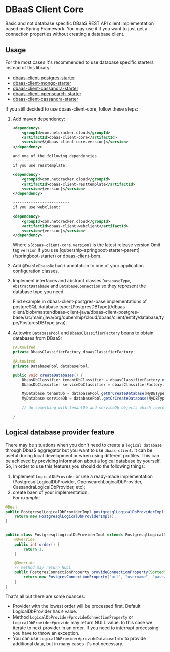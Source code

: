 # DBaaS Client Core

Basic and not database specific DBaaS REST API client implementation based on Spring Framework. 
You may use it if you want to just get a connection properties without creating a database client.

## Usage

For the most cases it's recommended to use database specific starters instead of this library:
* [dbaas-client-postgres-starter](../dbaas-client-postgres-starter/README.md)
* [dbaas-client-mongo-starter](../dbaas-client-mongo-starter/README.md)
* [dbaas-client-cassandra-starter](../dbaas-client-cassandra-starter/README.md)
* [dbaas-client-opensearch-starter](../dbaas-client-opensearch-starter/README.md)
* [dbaas-client-cassandra-starter](../dbaas-client-cassandra-starter/README.md)

If you still decided to use dbaas-client-core, follow these steps: 
1. Add maven dependency: 
    ```xml
    <dependency>
        <groupId>com.netcracker.cloud</groupId>
        <artifactId>dbaas-client-core</artifactId>
        <version>${dbaas-client-core.version}</version>
    </dependency>
   
   and one of the following dependencies
   -------------------------
   if you use resstemplate:
   
    <dependency>
        <groupId>com.netcracker.cloud</groupId>
        <artifactId>dbaas-client-resttemplate</artifactId>
        <version>{version}</version>
    </dependency>
   
   -------------------------
   if you use webclient:
   
    <dependency>
        <groupId>com.netcracker.cloud</groupId>
        <artifactId>dbaas-client-webclient</artifactId>
        <version>{version}</version>
    </dependency>
    ```
    Where `${dbaas-client-core.version}` is the latest release version
    Omit tag `version` if you use [qubership-springboot-starter-parent](<github link todo>/springboot-starter) or [dbaas-client-bom](../../dbaas-client-bom-parent/dbaas-client-bom/README.md). 
2. Add `@EnableDbaasDefault` annotation to one of your application configuration classes. 
3. Implement interfaces and abstract classes `DatabaseType`, `AbstractDatabase` and `DatabaseConnection` so they 
    represent the database type you need.  
    
    Find example in dbaas-client-postgres-base implementations of postgreSQL database type: 
    [PostgresDBType](<github link todo>/dbaas-client/blob/master/dbaas-client-java/dbaas-client-postgres-base/src/main/java/org/qubership/cloud/dbaas/client/entity/database/type/PostgresDBType.java).  
4. Autowire `DatabasePool` and `DbaasClassifierFactory` beans to obtain databases from DBaaS: 
    ```java
    @Autowired
    private DbaasClassifierFactory dbaasClassifierFactory;
    
    @Autowired
    private DatabasePool databasePool;
    
    public void createDatabases() {
        DbaasDbClassifier tenantDbClassifier = dbaasClassifierFactory.newTenantClassifierBuilder().build();
        DbaasDbClassifier serviceDbClassifier = dbaasClassifierFactory.newServiceClassifierBuilder().build();
    
        MyDatabase tenantDb = databasePool.getOrCreateDatabase(MyDBType.INSTANCE, tenantDbClassifier);
        MyDatabase serviceDb = databasePool.getOrCreateDatabase(MyDBType.INSTANCE, serviceDbClassifier);
    
        // do something with tenantDb and serviceDb objects which represent databases of your type (see step 4)
    
    }
    ``` 
## Logical database provider feature
There may be situations when you don't need to create a `logical database` through DbaaS
aggregator but you want to use `dbaas-client`. It can be useful during local development or
when using different profiles. This can be achieved by providing information about a logical database by yourself.   
So, in order to use this features you should do the following things:

1) Implement `LogicalDbProvider` or use a ready-made implementation (PostgresqlLogicalDbProvider, OpensearchLogicalDbProvider, CassandraLogicalDbProvider, etc);
2) create baen of your implementation.  
   *For example:*
```java
@Bean
public PostgresqlLogicalDbProviderImpl postgresqlLogicalDbProviderImpl(){
    return new PostgresqlLogicalDbProviderImpl();
}

    
public class PostgresqlLogicalDbProviderImpl extends PostgresqlLogicalDbProvider {
    @Override
    public int order() {
        return 1;
    }

    @Override
    // method may return NULL
    public PostgresConnectionProperty provideConnectionProperty(SortedMap<String, Object> classifier, DatabaseConfig params) {
        return new PostgresConnectionProperty("url", "username", "password", "type of grants, e.g. admin");
    }
}
```  
That's all but there are some nuances:
* Provider with the lowest order will be processed first.
  Default LogicalDbProvider has `0` value.
*  Method `LogicalDbProvider#provideConnectionProperty` or `LogicalDbProvider#provide` may return NULL value. In this case we iterate to next provider
   in an order. If you need to interrupt processing you have to throw an exception.
* You can use `LogicalDbProvider#provideDatabaseInfo` to provide additional data, but in many cases it's not necessary.
